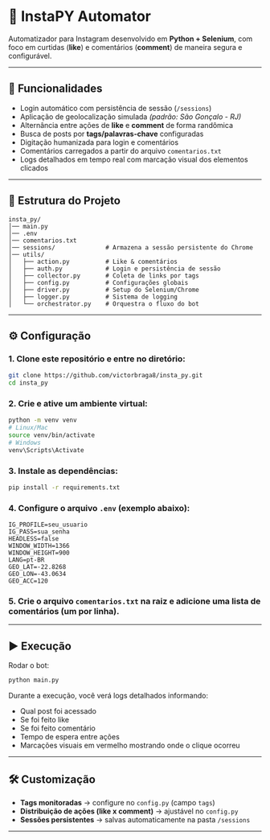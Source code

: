 # 🤖 InstaPY Automator

Automatizador para Instagram desenvolvido em **Python + Selenium**, com foco em curtidas (**like**) e comentários (**comment**) de maneira segura e configurável.

---

## 🚀 Funcionalidades

- Login automático com persistência de sessão (`/sessions`)  
- Aplicação de geolocalização simulada *(padrão: São Gonçalo - RJ)*  
- Alternância entre ações de **like** e **comment** de forma randômica  
- Busca de posts por **tags/palavras-chave** configuradas  
- Digitação humanizada para login e comentários  
- Comentários carregados a partir do arquivo `comentarios.txt`  
- Logs detalhados em tempo real com marcação visual dos elementos clicados  

---

## 📂 Estrutura do Projeto

```
insta_py/
│── main.py
│── .env
│── comentarios.txt
│── sessions/              # Armazena a sessão persistente do Chrome
│── utils/
│   ├── action.py          # Like & comentários
│   ├── auth.py            # Login e persistência de sessão
│   ├── collector.py       # Coleta de links por tags
│   ├── config.py          # Configurações globais
│   ├── driver.py          # Setup do Selenium/Chrome
│   ├── logger.py          # Sistema de logging
│   └── orchestrator.py    # Orquestra o fluxo do bot
```

---

## ⚙️ Configuração

### 1. Clone este repositório e entre no diretório:

```bash
git clone https://github.com/victorbraga8/insta_py.git
cd insta_py
```

### 2. Crie e ative um ambiente virtual:

```bash
python -m venv venv
# Linux/Mac
source venv/bin/activate
# Windows
venv\Scripts\Activate
```

### 3. Instale as dependências:

```bash
pip install -r requirements.txt
```

### 4. Configure o arquivo `.env` (exemplo abaixo):

```
IG_PROFILE=seu_usuario
IG_PASS=sua_senha
HEADLESS=false
WINDOW_WIDTH=1366
WINDOW_HEIGHT=900
LANG=pt-BR
GEO_LAT=-22.8268
GEO_LON=-43.0634
GEO_ACC=120
```

### 5. Crie o arquivo `comentarios.txt` na raiz e adicione uma lista de comentários (um por linha).

---

## ▶️ Execução

Rodar o bot:

```bash
python main.py
```

Durante a execução, você verá logs detalhados informando:

- Qual post foi acessado  
- Se foi feito like  
- Se foi feito comentário  
- Tempo de espera entre ações  
- Marcações visuais em vermelho mostrando onde o clique ocorreu  

---

## 🛠️ Customização

- **Tags monitoradas** → configure no `config.py` (campo `tags`)  
- **Distribuição de ações (like x comment)** → ajustável no `config.py`  
- **Sessões persistentes** → salvas automaticamente na pasta `/sessions`  

---
